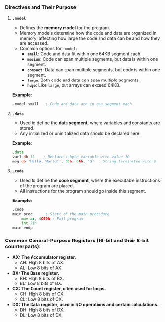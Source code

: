 ### **Directives and Their Purpose**

1. **`.model`**

   - Defines the **memory model** for the program.
   - Memory models determine how the code and data are organized in memory, affecting how large the code and data can be and how they are accessed.
   - Common options for `.model`:
     - **`small`**: Code and data fit within one 64KB segment each.
     - **`medium`**: Code can span multiple segments, but data is within one segment.
     - **`compact`**: Data can span multiple segments, but code is within one segment.
     - **`large`**: Both code and data can span multiple segments.
     - **`huge`**: Like `large`, but arrays can exceed 64KB.

   **Example**:

   ```asm
   .model small   ; Code and data are in one segment each
   ```

2. **`.data`**

   - Used to define the **data segment**, where variables and constants are stored.
   - Any initialized or uninitialized data should be declared here.

   **Example**:

   ```asm
   .data
   var1 db 10    ; Declare a byte variable with value 10
   msg db 'Hello, World!', 0Dh, 0Ah, '$'  ; String terminated with $
   ```

3. **`.code`**

   - Used to define the **code segment**, where the executable instructions of the program are placed.
   - All instructions for the program should go inside this segment.

   **Example**:

   ```asm
   .code
   main proc      ; Start of the main procedure
       mov ax, 4C00h ; Exit program
       int 21h
   main endp
   ```

### Common General-Purpose Registers (16-bit and their 8-bit counterparts):

- **AX: The Accumulator register.**
  - AH: High 8 bits of AX.
  - AL: Low 8 bits of AX.
- **BX: The Base register.**
  - BH: High 8 bits of BX.
  - BL: Low 8 bits of BX.
- **CX: The Count register, often used for loops.**
  - CH: High 8 bits of CX.
  - CL: Low 8 bits of CX.
- **DX: The Data register, used in I/O operations and certain calculations.**
  - DH: High 8 bits of DX.
  - DL: Low 8 bits of DX.
